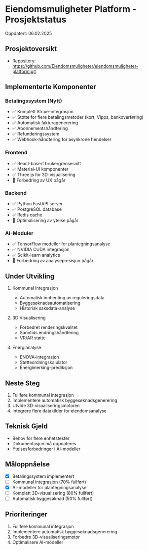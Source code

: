 # Eiendomsmuligheter Platform - Prosjektstatus 
Oppdatert: 06.02.2025 

## Prosjektoversikt 
- Repository: https://github.com/Eiendomsmuligheter/eiendomsmuligheter-platform.git 

## Implementerte Komponenter

### Betalingssystem (Nytt)
- ✅ Komplett Stripe-integrasjon
- ✅ Støtte for flere betalingsmetoder (kort, Vipps, bankoverføring)
- ✅ Automatisk fakturagenerering
- ✅ Abonnementshåndtering
- ✅ Refunderingssystem
- ✅ Webhook-håndtering for asynkrone hendelser

### Frontend
- ✅ React-basert brukergrensesnitt
- ✅ Material-UI komponenter
- ✅ Three.js for 3D-visualisering
- 🔄 Forbedring av UX pågår

### Backend
- ✅ Python FastAPI server
- ✅ PostgreSQL database
- ✅ Redis cache
- 🔄 Optimalisering av ytelse pågår

### AI-Moduler
- ✅ TensorFlow modeller for plantegningsanalyse
- ✅ NVIDIA CUDA integrasjon
- ✅ Scikit-learn analytics
- 🔄 Forbedring av analysepresisjon pågår

## Under Utvikling
1. Kommunal Integrasjon
   - Automatisk innhenting av reguleringsdata
   - Byggesøknadsautomatisering
   - Historisk saksdata-analyse

2. 3D Visualisering
   - Forbedret renderingskvalitet
   - Sanntids endringshåndtering
   - VR/AR støtte

3. Energianalyse
   - ENOVA-integrasjon
   - Støtteordningskalulator
   - Energimerking-prediksjon

## Neste Steg
1. Fullføre kommunal integrasjon
2. Implementere automatisk byggesøknadsgenerering
3. Utvide 3D-visualiseringsmotoren
4. Integrere flere datakilder for eiendomsanalyse

## Teknisk Gjeld
- Behov for flere enhetstester
- Dokumentasjon må oppdateres
- Ytelsesforbedringer i AI-modeller

## Måloppnåelse
- [x] Betalingssystem implementert
- [ ] Kommunal integrasjon (70% fullført)
- [x] AI-modeller for plantegningsanalyse
- [ ] Komplett 3D-visualisering (80% fullført)
- [ ] Automatisk byggesøknad (50% fullført)

## Prioriteringer
1. Fullføre kommunal integrasjon
2. Implementere automatisk byggesøknadsgenerering
3. Forbedre 3D-visualiseringsmotor
4. Optimalisere AI-modeller
